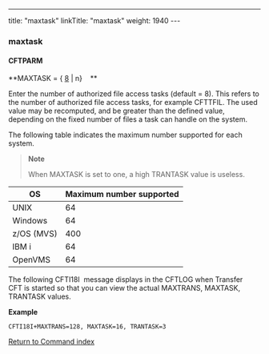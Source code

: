 ---
title: "maxtask"
linkTitle: "maxtask"
weight: 1940
---<span id="maxtask"></span>

### maxtask

#### CFTPARM

**MAXTASK = { <u>8</u>
&#124; n}    **

Enter the number of authorized file access tasks (default = 8). This refers to the number of authorized file access tasks, for example CFTTFIL. The used value may be recomputed, and be greater than the defined value, depending on the fixed number of files a task can handle on the system.

The following table indicates the maximum number supported for each
system.

> **Note**
>
> When MAXTASK is set to one, a high TRANTASK value is useless.


| OS  | Maximum number supported  |
| --- | --- |
| UNIX  | 64 |
| Windows  | 64 |
| z/OS (MVS) | 400 |
| IBM i | 64 |
| OpenVMS  | 64 |


The following CFTI18I  message displays in the CFTLOG when Transfer CFT is started so that you can view the actual MAXTRANS, MAXTASK, TRANTASK values.

****Example****

```
CFTI18I+MAXTRANS=128, MAXTASK=16, TRANTASK=3
```

[Return to Command index](../../)
